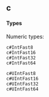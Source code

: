 ## c

#### Types

Numeric types:

```
c#IntFast8
c#IntFast16
c#IntFast32
c#IntFast64

c#UIntFast8
c#UIntFast16
c#UIntFast32
c#UIntFast64
```

